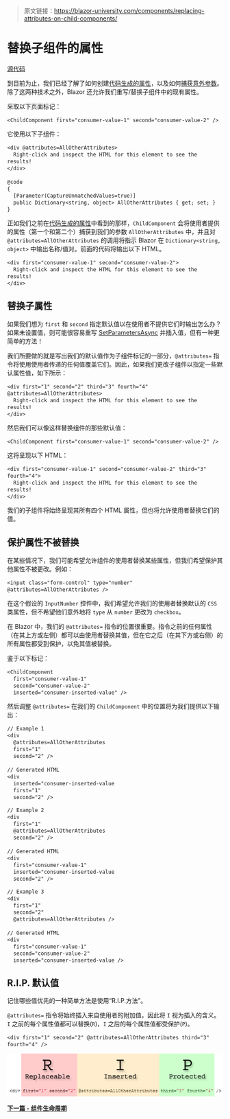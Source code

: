 > 原文链接：https://blazor-university.com/components/replacing-attributes-on-child-components/

# 替换子组件的属性
[源代码](https://blazor-university.com/components/replacing-attributes-on-child-components/)

到目前为止，我们已经了解了如何创建[代码生成的属性](/components/code-generated-html-attributes/)，以及如何[捕获意外参数](/components/capturing-unexpected-parameters/)。除了这两种技术之外，Blazor 还允许我们重写/替换子组件中的现有属性。

采取以下页面标记：

```
<ChildComponent first="consumer-value-1" second="consumer-value-2" />
```

它使用以下子组件：

```
<div @attributes=AllOtherAttributes>
  Right-click and inspect the HTML for this element to see the results!
</div>

@code
{
  [Parameter(CaptureUnmatchedValues=true)]
  public Dictionary<string, object> AllOtherAttributes { get; set; }
}
```

正如我们之前在[代码生成的属性](/components/code-generated-html-attributes/)中看到的那样，`ChildComponent` 会将使用者提供的属性（第一个和第二个）捕获到我们的参数 `AllOtherAttributes` 中，并且对 `@attributes=AllOtherAttributes` 的调用将指示 Blazor 在 `Dictionary<string, object>` 中输出名称/值对。前面的代码将输出以下 HTML。

```
<div first="consumer-value-1" second="consumer-value-2">
  Right-click and inspect the HTML for this element to see the results!
</div>
```
## 替换子属性
如果我们想为 `first` 和 `second` 指定默认值以在使用者不提供它们时输出怎么办？如果未设置值，则可能很容易重写 [SetParametersAsync](/components/component-lifecycles/) 并插入值，但有一种更简单的方法！

我们所要做的就是写出我们的默认值作为子组件标记的一部分，`@attributes=` 指令将使用使用者传递的任何值覆盖它们。因此，如果我们更改子组件以指定一些默认属性值，如下所示：

```
<div first="1" second="2" third="3" fourth="4"  @attributes=AllOtherAttributes>
  Right-click and inspect the HTML for this element to see the results!
</div>
```

然后我们可以像这样替换组件的那些默认值：

```
<ChildComponent first="consumer-value-1" second="consumer-value-2" />
```

这将呈现以下 HTML：

```
<div first="consumer-value-1" second="consumer-value-2" third="3" fourth="4">
  Right-click and inspect the HTML for this element to see the results!
</div>
```

我们的子组件将始终呈现其所有四个 HTML 属性，但也将允许使用者替换它们的值。

## 保护属性不被替换
在某些情况下，我们可能希望允许组件的使用者替换某些属性，但我们希望保护其他属性不被更改。例如：

```
<input class="form-control" type="number" @attributes=AllOtherAttributes />
```

在这个假设的 `InputNumber` 控件中，我们希望允许我们的使用者替换默认的 `CSS` 类属性，但不希望他们意外地将 `type` 从 `number` 更改为 `checkbox`。

在 Blazor 中，我们的 `@attributes=` 指令的位置很重要。指令之前的任何属性（在其上方或左侧）都可以由使用者替换其值，但在它之后（在其下方或右侧）的所有属性都受到保护，以免其值被替换。

鉴于以下标记：

```
<ChildComponent
  first="consumer-value-1"
  second="consumer-value-2"
  inserted="consumer-inserted-value" />
```

然后调整 `@attributes=` 在我们的 `ChildComponent` 中的位置将为我们提供以下输出：

```
// Example 1
<div
  @attributes=AllOtherAttributes
  first="1"
  second="2" />

// Generated HTML
<div
  inserted="consumer-inserted-value
  first="1"
  second="2" />
```

```
// Example 2
<div
  first="1"
  @attributes=AllOtherAttributes
  second="2" />

// Generated HTML
<div
  first="consumer-value-1"
  inserted="consumer-inserted-value
  second="2" />
```

```
// Example 3
<div
  first="1"
  second="2"
  @attributes=AllOtherAttributes />

// Generated HTML
<div
  first="consumer-value-1"
  second="consumer-value-2"
  inserted="consumer-inserted-value />
```


## R.I.P. 默认值
记住哪些值优先的一种简单方法是使用“R.I.P.方法”。

`@attributes=` 指令将始终插入来自使用者的附加值，因此将 `I` 视为插入的含义。 `I` 之前的每个属性值都可以替换(`R`)，`I` 之后的每个属性值都受保护(`P`)。

```
<div first="1" second="2" @attributes=AllOtherAttributes third="3" fourth="4" />
```

![](RIP.jpg)

**[下一篇 - 组件生命周期](/components/component-lifecycles)**